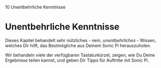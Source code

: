 10 Unentbehrliche Kenntnisse

# Unentbehrliche Kenntnisse

Dieses Kapitel behandelt sehr nützliches - nein, *unentbehrliches* - 
Wissen, welches Dir hilft, das Bestmögliche aus Deinem Sonic Pi 
herauszuholen.

Wir behandeln viele der verfügbaren Tastaturkürzel, zeigen, wie Du 
Deine Ergebnisse teilen kannst, und geben Dir Tipps für Auftritte mit 
Sonic Pi.
